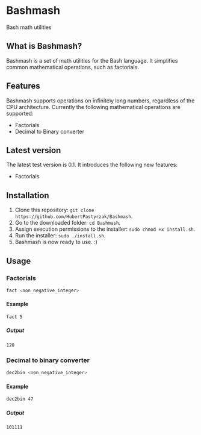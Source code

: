 # Bashmash
Bash math utilities

## What is Bashmash?
Bashmash is a set of math utilities for the Bash language.
It simplifies common mathematical operations, such as factorials.

## Features
Bashmash supports operations on infinitely long numbers, regardless of the CPU architecture.
Currently the following mathematical operations are supported:
 - Factorials
 - Decimal to Binary converter

## Latest version
The latest test version is 0.1.
It introduces the following new features:
 - Factorials

## Installation
1. Clone this repository: `git clone https://github.com/HubertPastyrzak/Bashmash`.
2. Go to the downloaded folder: `cd Bashmash`.
3. Assign execution permissions to the installer: `sudo chmod +x install.sh`.
4. Run the installer: `sudo ./install.sh`.
5. Bashmash is now ready to use. :)

## Usage
### Factorials
```bash
fact <non_negative_integer>
```

#### Example
```bash
fact 5
```

##### Output
```
120
```

### Decimal to binary converter
```bash
dec2bin <non_negative_integer>
```

#### Example
```bash
dec2bin 47
```

##### Output
```
101111
```
